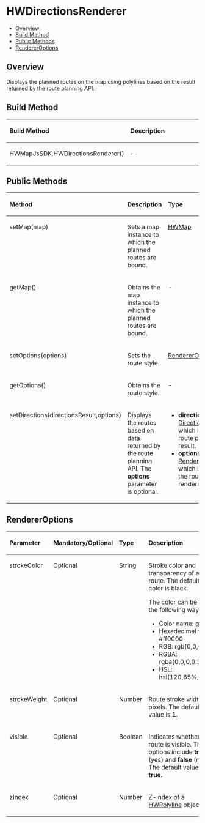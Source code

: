 # HWDirectionsRenderer<a name="EN-US_TOPIC_0000001145941069"></a>

-   [Overview](#sa8e6f18a96b94ab99cc06b2c60610581)
-   [Build Method](#s3bbda110ffd94c86b1234ed1027c5572)
-   [Public Methods](#s4b91cce9824e42d1a489643325bc3893)
-   [RendererOptions](#s2fd0eef94f7d406dba7e693745e954f0)

## Overview<a name="sa8e6f18a96b94ab99cc06b2c60610581"></a>

Displays the planned routes on the map using polylines based on the result returned by the route planning API. 

## Build Method<a name="s3bbda110ffd94c86b1234ed1027c5572"></a>

<a name="tab0e9ec50c0e434c9181180f3abb8053"></a>
<table><thead align="left"><tr id="rd574be4b1b9d4103b051b5c2a9b8fdb6"><th class="cellrowborder" valign="top" width="53%" id="mcps1.1.3.1.1"><p id="a384191f9dd614e028f1a084e35a91f82"><a name="a384191f9dd614e028f1a084e35a91f82"></a><a name="a384191f9dd614e028f1a084e35a91f82"></a><strong id="a176adfd5270d4882bb941164bb09118b"><a name="a176adfd5270d4882bb941164bb09118b"></a><a name="a176adfd5270d4882bb941164bb09118b"></a>Build Method</strong></p>
</th>
<th class="cellrowborder" valign="top" width="47%" id="mcps1.1.3.1.2"><p id="a754295a0134b4fe084a21cfc68ca89f1"><a name="a754295a0134b4fe084a21cfc68ca89f1"></a><a name="a754295a0134b4fe084a21cfc68ca89f1"></a><strong id="b3882343175613"><a name="b3882343175613"></a><a name="b3882343175613"></a>Description</strong></p>
</th>
</tr>
</thead>
<tbody><tr id="r4dcd5d86b3354af8b82d620ab1d90457"><td class="cellrowborder" valign="top" width="53%" headers="mcps1.1.3.1.1 "><p id="a772e573665cb4d0781bf69a3a8be2b93"><a name="a772e573665cb4d0781bf69a3a8be2b93"></a><a name="a772e573665cb4d0781bf69a3a8be2b93"></a>HWMapJsSDK.HWDirectionsRenderer()</p>
</td>
<td class="cellrowborder" valign="top" width="47%" headers="mcps1.1.3.1.2 "><p id="a8c209857ff0b472c815da14ac26b7770"><a name="a8c209857ff0b472c815da14ac26b7770"></a><a name="a8c209857ff0b472c815da14ac26b7770"></a>-</p>
</td>
</tr>
</tbody>
</table>

## Public Methods<a name="s4b91cce9824e42d1a489643325bc3893"></a>

<a name="td769085cfe7a439c9852880f3782d9e3"></a>
<table><thead align="left"><tr id="re161b98a303d443a8b6a9e7d90869b40"><th class="cellrowborder" valign="top" width="24%" id="mcps1.1.5.1.1"><p id="ada01bd2bf8d14b5b969c5dd4b826924a"><a name="ada01bd2bf8d14b5b969c5dd4b826924a"></a><a name="ada01bd2bf8d14b5b969c5dd4b826924a"></a><strong id="b24241156175912"><a name="b24241156175912"></a><a name="b24241156175912"></a>Method</strong></p>
</th>
<th class="cellrowborder" valign="top" width="24%" id="mcps1.1.5.1.2"><p id="aeaa685ad5c0c4e4397e8c5b5dfef2e24"><a name="aeaa685ad5c0c4e4397e8c5b5dfef2e24"></a><a name="aeaa685ad5c0c4e4397e8c5b5dfef2e24"></a><strong id="b156981451115613"><a name="b156981451115613"></a><a name="b156981451115613"></a>Description</strong></p>
</th>
<th class="cellrowborder" valign="top" width="32.67%" id="mcps1.1.5.1.3"><p id="ac1c0df988fcc4282afa5ff6a0784691c"><a name="ac1c0df988fcc4282afa5ff6a0784691c"></a><a name="ac1c0df988fcc4282afa5ff6a0784691c"></a><strong id="a9d18aaee46114ecab693079b30603533"><a name="a9d18aaee46114ecab693079b30603533"></a><a name="a9d18aaee46114ecab693079b30603533"></a>Type</strong></p>
</th>
<th class="cellrowborder" valign="top" width="19.33%" id="mcps1.1.5.1.4"><p id="a02e1b78043d4413f869b25af519f3923"><a name="a02e1b78043d4413f869b25af519f3923"></a><a name="a02e1b78043d4413f869b25af519f3923"></a><strong id="aac70655e4aa74b1da1b5ba4fcbaf00d1"><a name="aac70655e4aa74b1da1b5ba4fcbaf00d1"></a><a name="aac70655e4aa74b1da1b5ba4fcbaf00d1"></a>Return Value</strong></p>
</th>
</tr>
</thead>
<tbody><tr id="rc22087a853c24effafaea354d439774a"><td class="cellrowborder" valign="top" width="24%" headers="mcps1.1.5.1.1 "><p id="a8ec92f7ec2ae4368a5fdda2c2c9e9a5a"><a name="a8ec92f7ec2ae4368a5fdda2c2c9e9a5a"></a><a name="a8ec92f7ec2ae4368a5fdda2c2c9e9a5a"></a>setMap(map)</p>
</td>
<td class="cellrowborder" valign="top" width="24%" headers="mcps1.1.5.1.2 "><p id="aba41661d6d944b2398a8276efbb33088"><a name="aba41661d6d944b2398a8276efbb33088"></a><a name="aba41661d6d944b2398a8276efbb33088"></a>Sets a map instance to which the planned routes are bound.</p>
</td>
<td class="cellrowborder" valign="top" width="32.67%" headers="mcps1.1.5.1.3 "><p id="a275b76de64cc482784c6d7fa855a8652"><a name="a275b76de64cc482784c6d7fa855a8652"></a><a name="a275b76de64cc482784c6d7fa855a8652"></a><a href="js-hwmap.md">HWMap</a></p>
</td>
<td class="cellrowborder" valign="top" width="19.33%" headers="mcps1.1.5.1.4 "><p id="ae0b85742bb63450bb9e30dc7b7e528df"><a name="ae0b85742bb63450bb9e30dc7b7e528df"></a><a name="ae0b85742bb63450bb9e30dc7b7e528df"></a>-</p>
</td>
</tr>
<tr id="rba135a2225224a8fa314600ca6bff1cb"><td class="cellrowborder" valign="top" width="24%" headers="mcps1.1.5.1.1 "><p id="a2399cdecd18f486390770fce78f8ff79"><a name="a2399cdecd18f486390770fce78f8ff79"></a><a name="a2399cdecd18f486390770fce78f8ff79"></a>getMap()</p>
</td>
<td class="cellrowborder" valign="top" width="24%" headers="mcps1.1.5.1.2 "><p id="ac04fb1f2afd94e1ab513f87ce9d1b1f7"><a name="ac04fb1f2afd94e1ab513f87ce9d1b1f7"></a><a name="ac04fb1f2afd94e1ab513f87ce9d1b1f7"></a>Obtains the map instance to which the planned routes are bound.</p>
</td>
<td class="cellrowborder" valign="top" width="32.67%" headers="mcps1.1.5.1.3 "><p id="afa06a9bcd09b4460bacf305946932b75"><a name="afa06a9bcd09b4460bacf305946932b75"></a><a name="afa06a9bcd09b4460bacf305946932b75"></a>-</p>
</td>
<td class="cellrowborder" valign="top" width="19.33%" headers="mcps1.1.5.1.4 "><p id="a5d0a7405f0ab4078a1703c9f0f59eeb6"><a name="a5d0a7405f0ab4078a1703c9f0f59eeb6"></a><a name="a5d0a7405f0ab4078a1703c9f0f59eeb6"></a><a href="js-hwmap.md">HWMap</a></p>
</td>
</tr>
<tr id="rfadc474f6c184dd391308b1c75cf9f87"><td class="cellrowborder" valign="top" width="24%" headers="mcps1.1.5.1.1 "><p id="a8da6a73e3c114924ad68cf989f74d530"><a name="a8da6a73e3c114924ad68cf989f74d530"></a><a name="a8da6a73e3c114924ad68cf989f74d530"></a>setOptions(options)</p>
</td>
<td class="cellrowborder" valign="top" width="24%" headers="mcps1.1.5.1.2 "><p id="a5adee56a11854544a0c1ffe651285d5c"><a name="a5adee56a11854544a0c1ffe651285d5c"></a><a name="a5adee56a11854544a0c1ffe651285d5c"></a>Sets the route style.</p>
</td>
<td class="cellrowborder" valign="top" width="32.67%" headers="mcps1.1.5.1.3 "><p id="aa66fbf61314247e193219e32ebd8ae96"><a name="aa66fbf61314247e193219e32ebd8ae96"></a><a name="aa66fbf61314247e193219e32ebd8ae96"></a><a href="#s2fd0eef94f7d406dba7e693745e954f0">RendererOptions</a></p>
</td>
<td class="cellrowborder" valign="top" width="19.33%" headers="mcps1.1.5.1.4 "><p id="a2b98619a40d74896a31185c78949e0a4"><a name="a2b98619a40d74896a31185c78949e0a4"></a><a name="a2b98619a40d74896a31185c78949e0a4"></a>-</p>
</td>
</tr>
<tr id="r6914328efb9e414aaf5cb96578609900"><td class="cellrowborder" valign="top" width="24%" headers="mcps1.1.5.1.1 "><p id="a08c1211a475141718b4597cdd524dbc7"><a name="a08c1211a475141718b4597cdd524dbc7"></a><a name="a08c1211a475141718b4597cdd524dbc7"></a>getOptions()</p>
</td>
<td class="cellrowborder" valign="top" width="24%" headers="mcps1.1.5.1.2 "><p id="a1b5724f0812d4d74ac03e1f974369f0b"><a name="a1b5724f0812d4d74ac03e1f974369f0b"></a><a name="a1b5724f0812d4d74ac03e1f974369f0b"></a>Obtains the route style.</p>
</td>
<td class="cellrowborder" valign="top" width="32.67%" headers="mcps1.1.5.1.3 "><p id="a515d45b1c2ba457c82c9bd4d95f898f1"><a name="a515d45b1c2ba457c82c9bd4d95f898f1"></a><a name="a515d45b1c2ba457c82c9bd4d95f898f1"></a>-</p>
</td>
<td class="cellrowborder" valign="top" width="19.33%" headers="mcps1.1.5.1.4 "><p id="a97497c2ecaf54e6d9cd2d0340c51270e"><a name="a97497c2ecaf54e6d9cd2d0340c51270e"></a><a name="a97497c2ecaf54e6d9cd2d0340c51270e"></a><a href="#s2fd0eef94f7d406dba7e693745e954f0">RendererOptions</a></p>
</td>
</tr>
<tr id="r2fc12b01c8e34dcaa9d2bb475db94116"><td class="cellrowborder" valign="top" width="24%" headers="mcps1.1.5.1.1 "><p id="abeee08b2d63f4cb38118692cbd45b326"><a name="abeee08b2d63f4cb38118692cbd45b326"></a><a name="abeee08b2d63f4cb38118692cbd45b326"></a>setDirections(directionsResult,options)</p>
</td>
<td class="cellrowborder" valign="top" width="24%" headers="mcps1.1.5.1.2 "><p id="abc980e939c894491a43b4e82b5879899"><a name="abc980e939c894491a43b4e82b5879899"></a><a name="abc980e939c894491a43b4e82b5879899"></a>Displays the routes based on data returned by the route planning API. The <strong id="b49871025115817"><a name="b49871025115817"></a><a name="b49871025115817"></a>options</strong> parameter is optional. </p>
</td>
<td class="cellrowborder" valign="top" width="32.67%" headers="mcps1.1.5.1.3 "><a name="u77ecb5740e4342298e69a0eb33aa840f"></a><a name="u77ecb5740e4342298e69a0eb33aa840f"></a><ul id="u77ecb5740e4342298e69a0eb33aa840f"><li><strong id="b20248411601"><a name="b20248411601"></a><a name="b20248411601"></a>directionsResult</strong>: <a href="js-hwdirectionsservice.md#s5136fc4b19984160b25e2cf8d90bf122">DirectionsResult</a>, which is the route planning result.</li><li><strong id="b37861521707"><a name="b37861521707"></a><a name="b37861521707"></a>options</strong>: <a href="#s2fd0eef94f7d406dba7e693745e954f0">RendererOptions</a>, which indicates the route rendering style.</li></ul>
</td>
<td class="cellrowborder" valign="top" width="19.33%" headers="mcps1.1.5.1.4 "><p id="a3fb57769291745ab9414a6a3a4adfbd1"><a name="a3fb57769291745ab9414a6a3a4adfbd1"></a><a name="a3fb57769291745ab9414a6a3a4adfbd1"></a>Array&lt;<a href="js-hwpolyline.md">HWPolyline</a>&gt;</p>
</td>
</tr>
</tbody>
</table>

## RendererOptions<a name="s2fd0eef94f7d406dba7e693745e954f0"></a>

<a name="t3a329061b1df494cbfaea2d20b75637a"></a>
<table><thead align="left"><tr id="raa2bc585fc2d435eb85340ac7ce04ba7"><th class="cellrowborder" valign="top" width="16%" id="mcps1.1.5.1.1"><p id="a18bcf818bdc84bee9938f6a480da52c0"><a name="a18bcf818bdc84bee9938f6a480da52c0"></a><a name="a18bcf818bdc84bee9938f6a480da52c0"></a><strong id="aede26268cd2e45a2853bb09955caa7f3"><a name="aede26268cd2e45a2853bb09955caa7f3"></a><a name="aede26268cd2e45a2853bb09955caa7f3"></a>Parameter</strong></p>
</th>
<th class="cellrowborder" valign="top" width="14.000000000000002%" id="mcps1.1.5.1.2"><p id="a7a310ddf421a4b2499e6bda5522d7414"><a name="a7a310ddf421a4b2499e6bda5522d7414"></a><a name="a7a310ddf421a4b2499e6bda5522d7414"></a><strong id="a2b0df885dbbd4a12ba70493875ca5efa"><a name="a2b0df885dbbd4a12ba70493875ca5efa"></a><a name="a2b0df885dbbd4a12ba70493875ca5efa"></a>Mandatory/Optional</strong></p>
</th>
<th class="cellrowborder" valign="top" width="16%" id="mcps1.1.5.1.3"><p id="a3c0a56ff6f824bf1a2a190fcd25967b2"><a name="a3c0a56ff6f824bf1a2a190fcd25967b2"></a><a name="a3c0a56ff6f824bf1a2a190fcd25967b2"></a><strong id="b15416114919589"><a name="b15416114919589"></a><a name="b15416114919589"></a>Type</strong></p>
</th>
<th class="cellrowborder" valign="top" width="54%" id="mcps1.1.5.1.4"><p id="a6a3d5fd547dd4e21bb72d955816b83af"><a name="a6a3d5fd547dd4e21bb72d955816b83af"></a><a name="a6a3d5fd547dd4e21bb72d955816b83af"></a><strong id="b1258011511586"><a name="b1258011511586"></a><a name="b1258011511586"></a>Description</strong></p>
</th>
</tr>
</thead>
<tbody><tr id="r029d8ee190054211a84df57dc68497b8"><td class="cellrowborder" valign="top" width="16%" headers="mcps1.1.5.1.1 "><p id="acbac403c5a4b439c92e161a7b21bb516"><a name="acbac403c5a4b439c92e161a7b21bb516"></a><a name="acbac403c5a4b439c92e161a7b21bb516"></a>strokeColor</p>
</td>
<td class="cellrowborder" valign="top" width="14.000000000000002%" headers="mcps1.1.5.1.2 "><p id="a7c6d9bb4cc3046068429de35f8a0ae86"><a name="a7c6d9bb4cc3046068429de35f8a0ae86"></a><a name="a7c6d9bb4cc3046068429de35f8a0ae86"></a>Optional</p>
</td>
<td class="cellrowborder" valign="top" width="16%" headers="mcps1.1.5.1.3 "><p id="a504e896d1f4d493db756c87ab9d29807"><a name="a504e896d1f4d493db756c87ab9d29807"></a><a name="a504e896d1f4d493db756c87ab9d29807"></a>String</p>
</td>
<td class="cellrowborder" valign="top" width="54%" headers="mcps1.1.5.1.4 "><p id="a9fab62c35894432b831b9818db2b0b69"><a name="a9fab62c35894432b831b9818db2b0b69"></a><a name="a9fab62c35894432b831b9818db2b0b69"></a>Stroke color and transparency of a route. The default color is black. </p>
<p id="adef6ba77d39547589ca79d1a35c8d6a4"><a name="adef6ba77d39547589ca79d1a35c8d6a4"></a><a name="adef6ba77d39547589ca79d1a35c8d6a4"></a>The color can be set in the following ways:</p>
<a name="ub2b5c5b1a41b4dd1874bc1037781edde"></a><a name="ub2b5c5b1a41b4dd1874bc1037781edde"></a><ul id="ub2b5c5b1a41b4dd1874bc1037781edde"><li>Color name: green</li><li>Hexadecimal value: #ff0000</li><li>RGB: rgb(0,0,0)</li><li>RGBA: rgba(0,0,0,0.5)</li><li>HSL: hsl(120,65%,75%)</li></ul>
</td>
</tr>
<tr id="r2952c8f1107d4aa7b28536f6ecaec71d"><td class="cellrowborder" valign="top" width="16%" headers="mcps1.1.5.1.1 "><p id="ad9c3f17b82734a16b034291d80f8d538"><a name="ad9c3f17b82734a16b034291d80f8d538"></a><a name="ad9c3f17b82734a16b034291d80f8d538"></a>strokeWeight</p>
</td>
<td class="cellrowborder" valign="top" width="14.000000000000002%" headers="mcps1.1.5.1.2 "><p id="a5303862c066647bab3a1ff5f21030361"><a name="a5303862c066647bab3a1ff5f21030361"></a><a name="a5303862c066647bab3a1ff5f21030361"></a>Optional</p>
</td>
<td class="cellrowborder" valign="top" width="16%" headers="mcps1.1.5.1.3 "><p id="ad5de249adacd4d39ae749e033354dad1"><a name="ad5de249adacd4d39ae749e033354dad1"></a><a name="ad5de249adacd4d39ae749e033354dad1"></a>Number</p>
</td>
<td class="cellrowborder" valign="top" width="54%" headers="mcps1.1.5.1.4 "><p id="a5c3aef08cb4341f5b9b97aff7304c74f"><a name="a5c3aef08cb4341f5b9b97aff7304c74f"></a><a name="a5c3aef08cb4341f5b9b97aff7304c74f"></a>Route stroke width, in pixels. The default value is <strong id="b84158216116"><a name="b84158216116"></a><a name="b84158216116"></a>1</strong>.</p>
</td>
</tr>
<tr id="r652378d39d624b279efa87a89956f069"><td class="cellrowborder" valign="top" width="16%" headers="mcps1.1.5.1.1 "><p id="ad54c1967db2446309b004e5ccab2d911"><a name="ad54c1967db2446309b004e5ccab2d911"></a><a name="ad54c1967db2446309b004e5ccab2d911"></a>visible</p>
</td>
<td class="cellrowborder" valign="top" width="14.000000000000002%" headers="mcps1.1.5.1.2 "><p id="ad003a5b033fc433a9813a678c9687515"><a name="ad003a5b033fc433a9813a678c9687515"></a><a name="ad003a5b033fc433a9813a678c9687515"></a>Optional</p>
</td>
<td class="cellrowborder" valign="top" width="16%" headers="mcps1.1.5.1.3 "><p id="a12627c485e9a4c6aadae0cfb46b78de4"><a name="a12627c485e9a4c6aadae0cfb46b78de4"></a><a name="a12627c485e9a4c6aadae0cfb46b78de4"></a>Boolean</p>
</td>
<td class="cellrowborder" valign="top" width="54%" headers="mcps1.1.5.1.4 "><p id="acd85cc34680a4df39c239d8ba507f9c0"><a name="acd85cc34680a4df39c239d8ba507f9c0"></a><a name="acd85cc34680a4df39c239d8ba507f9c0"></a>Indicates whether the route is visible. The options include <strong id="b11740202914592"><a name="b11740202914592"></a><a name="b11740202914592"></a>true</strong> (yes) and <strong id="b17741429105919"><a name="b17741429105919"></a><a name="b17741429105919"></a>false</strong> (no). The default value is <strong id="b19743229115912"><a name="b19743229115912"></a><a name="b19743229115912"></a>true</strong>.</p>
</td>
</tr>
<tr id="rdb24cad51d7d44e6a04483ac8d26289b"><td class="cellrowborder" valign="top" width="16%" headers="mcps1.1.5.1.1 "><p id="a1aa10f1bdfd848dd8d01ef88c036942a"><a name="a1aa10f1bdfd848dd8d01ef88c036942a"></a><a name="a1aa10f1bdfd848dd8d01ef88c036942a"></a>zIndex</p>
</td>
<td class="cellrowborder" valign="top" width="14.000000000000002%" headers="mcps1.1.5.1.2 "><p id="a4fe02d49b613408aadb67a664a6388bb"><a name="a4fe02d49b613408aadb67a664a6388bb"></a><a name="a4fe02d49b613408aadb67a664a6388bb"></a>Optional</p>
</td>
<td class="cellrowborder" valign="top" width="16%" headers="mcps1.1.5.1.3 "><p id="a54a95db6d30145e699e4932d24ad5ca0"><a name="a54a95db6d30145e699e4932d24ad5ca0"></a><a name="a54a95db6d30145e699e4932d24ad5ca0"></a>Number</p>
</td>
<td class="cellrowborder" valign="top" width="54%" headers="mcps1.1.5.1.4 "><p id="a08aa0b1b22f94c4f861f0f519e2026ec"><a name="a08aa0b1b22f94c4f861f0f519e2026ec"></a><a name="a08aa0b1b22f94c4f861f0f519e2026ec"></a>Z-index of a <a href="js-hwpolyline.md">HWPolyline</a> object.</p>
</td>
</tr>
</tbody>
</table>


